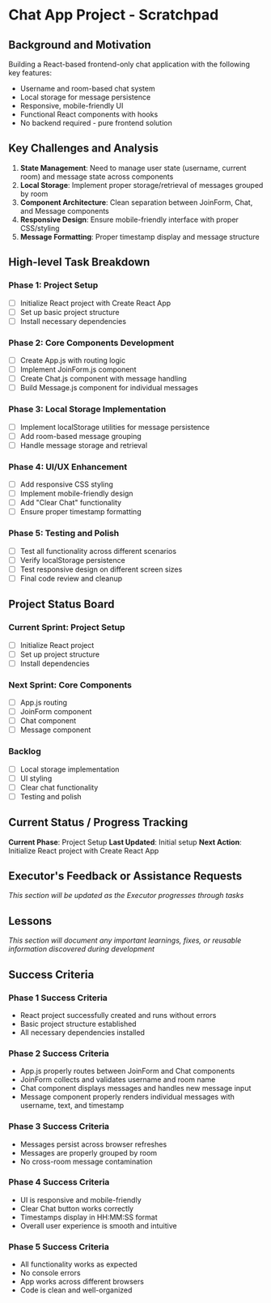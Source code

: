 # Chat App Project - Scratchpad

## Background and Motivation

Building a React-based frontend-only chat application with the following key features:
- Username and room-based chat system
- Local storage for message persistence
- Responsive, mobile-friendly UI
- Functional React components with hooks
- No backend required - pure frontend solution

## Key Challenges and Analysis

1. **State Management**: Need to manage user state (username, current room) and message state across components
2. **Local Storage**: Implement proper storage/retrieval of messages grouped by room
3. **Component Architecture**: Clean separation between JoinForm, Chat, and Message components
4. **Responsive Design**: Ensure mobile-friendly interface with proper CSS/styling
5. **Message Formatting**: Proper timestamp display and message structure

## High-level Task Breakdown

### Phase 1: Project Setup
- [ ] Initialize React project with Create React App
- [ ] Set up basic project structure
- [ ] Install necessary dependencies

### Phase 2: Core Components Development
- [ ] Create App.js with routing logic
- [ ] Implement JoinForm.js component
- [ ] Create Chat.js component with message handling
- [ ] Build Message.js component for individual messages

### Phase 3: Local Storage Implementation
- [ ] Implement localStorage utilities for message persistence
- [ ] Add room-based message grouping
- [ ] Handle message storage and retrieval

### Phase 4: UI/UX Enhancement
- [ ] Add responsive CSS styling
- [ ] Implement mobile-friendly design
- [ ] Add "Clear Chat" functionality
- [ ] Ensure proper timestamp formatting

### Phase 5: Testing and Polish
- [ ] Test all functionality across different scenarios
- [ ] Verify localStorage persistence
- [ ] Test responsive design on different screen sizes
- [ ] Final code review and cleanup

## Project Status Board

### Current Sprint: Project Setup
- [ ] Initialize React project
- [ ] Set up project structure
- [ ] Install dependencies

### Next Sprint: Core Components
- [ ] App.js routing
- [ ] JoinForm component
- [ ] Chat component
- [ ] Message component

### Backlog
- [ ] Local storage implementation
- [ ] UI styling
- [ ] Clear chat functionality
- [ ] Testing and polish

## Current Status / Progress Tracking

**Current Phase**: Project Setup
**Last Updated**: Initial setup
**Next Action**: Initialize React project with Create React App

## Executor's Feedback or Assistance Requests

*This section will be updated as the Executor progresses through tasks*

## Lessons

*This section will document any important learnings, fixes, or reusable information discovered during development*

## Success Criteria

### Phase 1 Success Criteria
- React project successfully created and runs without errors
- Basic project structure established
- All necessary dependencies installed

### Phase 2 Success Criteria
- App.js properly routes between JoinForm and Chat components
- JoinForm collects and validates username and room name
- Chat component displays messages and handles new message input
- Message component properly renders individual messages with username, text, and timestamp

### Phase 3 Success Criteria
- Messages persist across browser refreshes
- Messages are properly grouped by room
- No cross-room message contamination

### Phase 4 Success Criteria
- UI is responsive and mobile-friendly
- Clear Chat button works correctly
- Timestamps display in HH:MM:SS format
- Overall user experience is smooth and intuitive

### Phase 5 Success Criteria
- All functionality works as expected
- No console errors
- App works across different browsers
- Code is clean and well-organized 